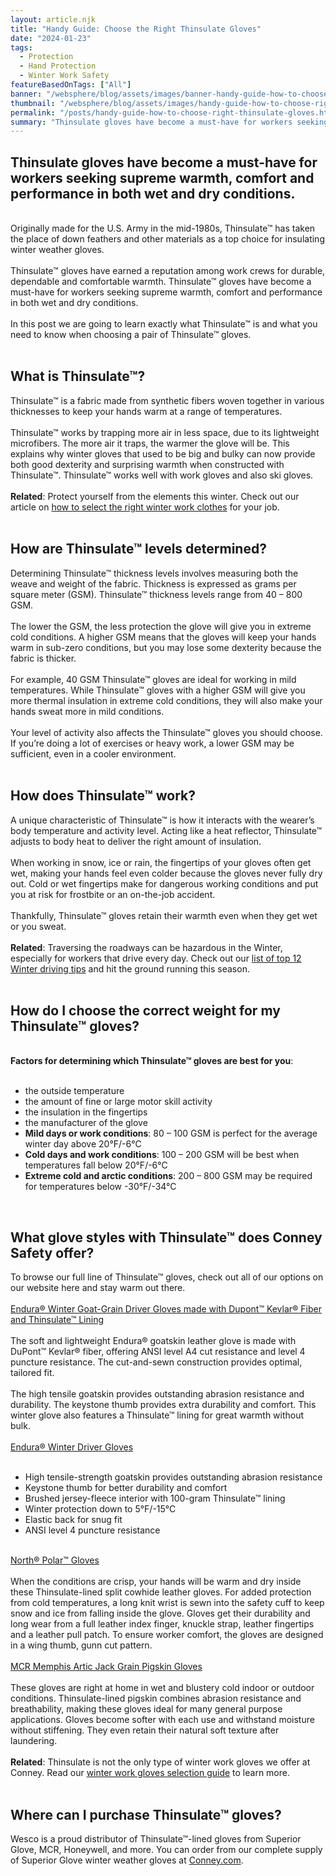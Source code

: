 ```yaml
---
layout: article.njk
title: "Handy Guide: Choose the Right Thinsulate Gloves"
date: "2024-01-23"
tags:
  - Protection
  - Hand Protection
  - Winter Work Safety
featureBasedOnTags: ["All"]
banner: "/websphere/blog/assets/images/banner-handy-guide-how-to-choose-right-thinsulate-gloves.webp"
thumbnail: "/websphere/blog/assets/images/handy-guide-how-to-choose-right-thinsulate-gloves.webp"
permalink: "/posts/handy-guide-how-to-choose-right-thinsulate-gloves.html"
summary: "Thinsulate gloves have become a must-have for workers seeking warmth, comfort and performance in wet and dry conditions."
---
```


<h2 class="intro">Thinsulate gloves have become a must-have for workers seeking supreme warmth, comfort and performance in both wet and dry conditions.</h2>
<br>
Originally made for the U.S. Army in the mid-1980s, Thinsulate&#8482; has taken the place of down feathers and other materials as a top choice for insulating winter weather gloves.
<br><br>
Thinsulate&#8482; gloves have earned a reputation among work crews for durable, dependable and comfortable warmth. Thinsulate&#8482; gloves have become a must-have for workers seeking supreme warmth, comfort and performance in both wet and dry conditions.
<br><br>
In this post we are going to learn exactly what Thinsulate&#8482; is and what you need to know when choosing a pair of Thinsulate&#8482; gloves.
<br><br>
<h2>What is Thinsulate&#8482;?</h2>
Thinsulate&#8482; is a fabric made from synthetic fibers woven together in various thicknesses to keep your hands warm at a range of temperatures.
<br><br>
Thinsulate&#8482; works by trapping more air in less space, due to its lightweight microfibers. The more air it traps, the warmer the glove will be. This explains why winter gloves that used to be big and bulky can now provide both good dexterity and surprising warmth when constructed with Thinsulate&#8482;. Thinsulate&#8482; works well with work gloves and also ski gloves.
<br><br>
<strong>Related</strong>: Protect yourself from the elements this winter. Check out our article on <a href="https://conney.com/websphere/blog/posts/dress-for-the-elements-with-winter-work-clothes.html?utm_medium=Thinsulate&utm_source=Blog&utm_campaign=Conney">how to select the right winter work clothes</a> for your job. 
<br><br>
<h2>How are Thinsulate&#8482; levels determined?</h2>
Determining Thinsulate&#8482; thickness levels involves measuring both the weave and weight of the fabric. Thickness is expressed as grams per square meter (GSM). Thinsulate&#8482; thickness levels range from 40 &ndash; 800 GSM.
<br><br>
The lower the GSM, the less protection the glove will give you in extreme cold conditions. A higher GSM means that the gloves will keep your hands warm in sub-zero conditions, but you may lose some dexterity because the fabric is thicker.
<br><br>
For example, 40 GSM Thinsulate&#8482; gloves are ideal for working in mild temperatures. While Thinsulate&#8482; gloves with a higher GSM will give you more thermal insulation in extreme cold conditions, they will also make your hands sweat more in mild conditions.
<br><br>
Your level of activity also affects the Thinsulate&#8482; gloves you should choose. If you&rsquo;re doing a lot of exercises or heavy work, a lower GSM may be sufficient, even in a cooler environment.
<br><br>
<h2>How does Thinsulate&#8482; work?</h2>
A unique characteristic of Thinsulate&#8482; is how it interacts with the wearer&rsquo;s body temperature and activity level. Acting like a heat reflector, Thinsulate&#8482; adjusts to body heat to deliver the right amount of insulation.
<br><br>
When working in snow, ice or rain, the fingertips of your gloves often get wet, making your hands feel even colder because the gloves never fully dry out. Cold or wet fingertips make for dangerous working conditions and put you at risk for frostbite or an on-the-job accident.
<br><br>
Thankfully, Thinsulate&#8482; gloves retain their warmth even when they get wet or you sweat.
<br><br>
<strong>Related</strong>: Traversing the roadways can be hazardous in the Winter, especially for workers that drive every day. Check out our <a href="https://conney.com/websphere/blog/posts/top-12-winter-driving-tips.html">list of top 12 Winter driving tips</a> and hit the ground running this season.
<br><br>
<h2>How do I choose the correct weight for my Thinsulate&#8482; gloves?</h2>
<br>
<strong>Factors for determining which Thinsulate&#8482; gloves are best for you</strong>:
<br><br>
<ul>
    <li>the outside temperature</li>
    <li>the amount of fine or large motor skill activity</li>
    <li>the insulation in the fingertips</li>
    <li>the manufacturer of the glove</li>
    <li><strong>Mild days or work conditions</strong>: 80 &ndash; 100 GSM is perfect for the average winter day above 20&deg;F/-6&deg;C</li>
    <li><strong>Cold days and work conditions</strong>: 100 &ndash; 200 GSM will be best when temperatures fall below 20&deg;F/-6&deg;C</li>
    <li><strong>Extreme cold and arctic conditions</strong>: 200 &ndash; 800 GSM may be required for temperatures below -30&deg;F/-34&deg;C</li>
</ul>
<br>
<h2>What glove styles with Thinsulate&#8482; does Conney Safety offer?</h2>
To browse our full line of Thinsulate&#8482; gloves, check out all of our options on our website here and stay warm out there.
<br><br>
<a href="https://www.conney.com/style/superior-glove-endura-winter-goat-grain-driver-gloves-with-kevlar-composite-filament-fiber-and-thinsulate-white?utm_medium=Thinsulate&utm_source=Blog&utm_campaign=Superior">Endura&reg; Winter Goat-Grain Driver Gloves made with Dupont&#8482; Kevlar&reg; Fiber and Thinsulate&#8482; Lining</a>
<br><br>
The soft and lightweight Endura&reg; goatskin leather glove is made with DuPont&#8482; Kevlar&reg; fiber, offering ANSI level A4 cut resistance and level 4 puncture resistance. The cut-and-sewn construction provides optimal, tailored fit.
<br><br>
The high tensile goatskin provides outstanding abrasion resistance and durability. The keystone thumb provides extra durability and comfort. This winter glove also features a Thinsulate&#8482; lining for great warmth without bulk.
<br><br>
<a href="https://www.conney.com/style/superior-glove-endura-winter-driver-gloves?utm_medium=Thinsulate&utm_source=Blog&utm_campaign=Superior">Endura&reg; Winter Driver Gloves</a>
<br><br>
<ul>
    <li>High tensile-strength goatskin provides outstanding abrasion resistance</li>
    <li>Keystone thumb for better durability and comfort</li>
    <li>Brushed jersey-fleece interior with 100-gram Thinsulate&#8482; lining</li>
    <li>Winter protection down to 5&deg;F/-15&deg;C</li>
    <li>Elastic back for snug fit</li>
    <li>ANSI level 4 puncture resistance</li>
 </ul>
 <br>
<a href="https://www.conney.com/product/north-polar-gloves-split-cowhide-safety-cuff-thinsulate-lined-large?utm_medium=Thinsulate&utm_source=Blog&utm_campaign=Honeywell">North&reg; Polar&#8482; Gloves</a>
<br><br>
When the conditions are crisp, your hands will be warm and dry inside these Thinsulate-lined split cowhide leather gloves. For added protection from cold temperatures, a long knit wrist is sewn into the safety cuff to keep snow and ice from falling inside the glove. Gloves get their durability and long wear from a full leather index finger, knuckle strap, leather fingertips and a leather pull patch. To ensure worker comfort, the gloves are designed in a wing thumb, gunn cut pattern.
<br><br>
<a href="https://www.conney.com/style/memphis-artic-jack-grain-pigskin-gloves?utm_medium=Thinsulate&utm_source=Blog&utm_campaign=MCR">MCR Memphis Artic Jack Grain Pigskin Gloves</a>
<br><br>
These gloves are right at home in wet and blustery cold indoor or outdoor conditions. Thinsulate-lined pigskin combines abrasion resistance and breathability, making these gloves ideal for many general purpose applications. Gloves become softer with each use and withstand moisture without stiffening. They even retain their natural soft texture after laundering.
<br><br>
<strong>Related</strong>: Thinsulate is not the only type of winter work gloves we offer at Conney. Read our <a href="https://conney.com/websphere/blog/posts/winter-work-gloves-and-freezer-gloves-selection-guide.html/winter-work-gloves-and-freezer-gloves-selection-guide?utm_medium=Thinsulate&utm_source=Blog&utm_campaign=Conney">winter work gloves selection guide</a> to learn more.
<br><br>
<h2>Where can I purchase Thinsulate&#8482; gloves?</h2>
Wesco is a proud distributor of Thinsulate&#8482;-lined gloves from Superior Glove, MCR, Honeywell, and more. You can order from our complete supply of Superior Glove winter weather gloves at <a href="conney.com">Conney.com</a>.